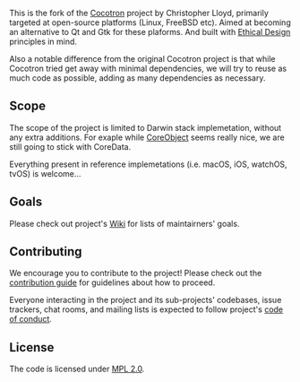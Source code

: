 This is the fork of the [Cocotron](https://github.com/cjwl/cocotron) project by Christopher Lloyd, primarily targeted at open-source platforms (Linux, FreeBSD etc). Aimed at becoming an alternative to Qt and Gtk for these plaforms. And built with [Ethical Design](https://ind.ie/ethical-design/) principles in mind.

Also a notable difference from the original Cocotron project is that while Cocotron tried get away with minimal dependencies, we will try to reuse as much code as possible, adding as many dependencies as necessary. 

## Scope

The scope of the project is limited to Darwin stack implemetation, without any extra additions. For exaple while [CoreObject](http://coreobject.org) seems really nice, we are still going to stick with CoreData. 

Everything present in reference implemetations (i.e. macOS, iOS, watchOS, tvOS) is welcome…

## Goals

Please check out project's [Wiki](https://github.com/guestOS/guestOS/wiki) for lists of maintairners' goals.

## Contributing

We encourage you to contribute to the project! Please check out the [contribution guide](/CONTRIBUTING.md) for guidelines about how to proceed.

Everyone interacting in the project and its sub-projects' codebases, issue trackers, chat rooms, and mailing lists is expected to follow project's [code of conduct](/CODE_OF_CONDUCT.md).

## License

The code is licensed under [MPL 2.0](http://mozilla.org/MPL/2.0/).